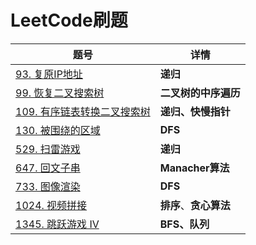 # LeetCode刷题

| 题号                                                         | 详情                   |
| ------------------------------------------------------------ | ---------------------- |
| [93. 复原IP地址](93.%20复原IP地址.py)                        | **递归**               |
| [99. 恢复二叉搜索树](99.%20恢复二叉搜索树.py)                | **二叉树的中序遍历**   |
| [109. 有序链表转换二叉搜索树](109.%20有序链表转换二叉搜索树) | **递归、快慢指针**     |
| [130. 被围绕的区域](130.%20被围绕的区域.py)                  | **DFS**                |
| [529. 扫雷游戏](529.%20扫雷游戏.py)                          | **递归**               |
| [647. 回文子串](647.%20回文子串.py)                          | **Manacher算法**       |
| [733. 图像渲染](733.%20图像渲染.py)                          | **DFS**                |
| [1024. 视频拼接](1024.%20视频拼接.py)                        | **排序**、**贪心算法** |
| [1345. 跳跃游戏 IV](1345.%20跳跃游戏%20IV.py)                | **BFS、队列**          |


